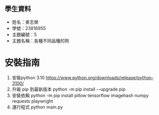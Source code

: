 ## 學生資料
- 姓名：麥志榮
- 學號：23816955
- 主題編號：5
- 主題名稱：各種不同品種的狗

# 安裝指南
1. 安裝python 3.10
https://www.python.org/downloads/release/python-3100/
2. 升級 pip 到最新版本
python -m pip install --upgrade pip
3. 安裝依賴
python -m pip install pillow tensorflow imagehash numpy requests playwright
4. 運行程式
python main.py